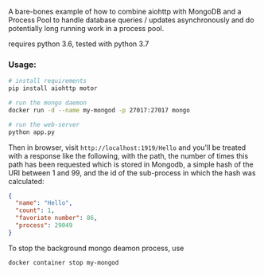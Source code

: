 A bare-bones example of how to combine aiohttp with MongoDB and a Process Pool
to handle database queries / updates asynchronously and do potentially long
running work in a process pool.

requires python 3.6, tested with python 3.7

### Usage:

```bash
# install requirements
pip install aiohttp motor

# run the mongo daemon
docker run -d --name my-mongod -p 27017:27017 mongo

# run the web-server
python app.py
```

Then in browser, visit `http://localhost:1919/Hello` and you'll be treated with
a response like the following, with the path, the number of times this path has
been requested which is stored in Mongodb, a simple hash of the URI between 1
and 99, and the id of the sub-process in which the hash was calculated:


```json
{
  "name": "Hello",
  "count": 1,
  "favoriate number": 86,
  "process": 29049
}
```

To stop the background mongo deamon process, use

```
docker container stop my-mongod
```
